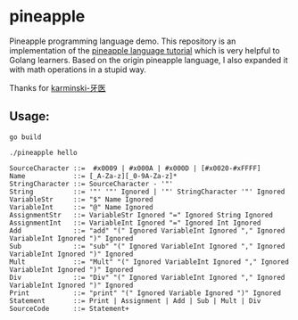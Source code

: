# pineapple
Pineapple programming language demo.
This repository is an implementation of the [pineapple language tutorial](https://github.com/karminski/pineapple)
which is very helpful to Golang learners.
Based on the origin pineapple language,
I also expanded it with math operations
 in a stupid way.

Thanks for [karminski-牙医](https://github.com/karminski)

## Usage:
```
go build

./pineapple hello
```

```
SourceCharacter ::=  #x0009 | #x000A | #x000D | [#x0020-#xFFFF]
Name            ::= [_A-Za-z][_0-9A-Za-z]*
StringCharacter ::= SourceCharacter - '"'
String          ::= '"' '"' Ignored | '"' StringCharacter '"' Ignored
VariableStr     ::= "$" Name Ignored
VariableInt     ::= "@" Name Ignored
AssignmentStr   ::= VariableStr Ignored "=" Ignored String Ignored
AssignmentInt   ::= VariableInt Ignored "=" Ignored Int Ignored
Add             ::= "add" "(" Ignored VariableInt Ignored "," Ignored VariableInt Ignored ")" Ignored
Sub             ::= "sub" "(" Ignored VariableInt Ignored "," Ignored VariableInt Ignored ")" Ignored
Mult            ::= "Mult" "(" Ignored VariableInt Ignored "," Ignored VariableInt Ignored ")" Ignored
Div             ::= "Div" "(" Ignored VariableInt Ignored "," Ignored VariableInt Ignored ")" Ignored
Print           ::= "print" "(" Ignored Variable Ignored ")" Ignored
Statement       ::= Print | Assignment | Add | Sub | Mult | Div
SourceCode      ::= Statement+ 
```
